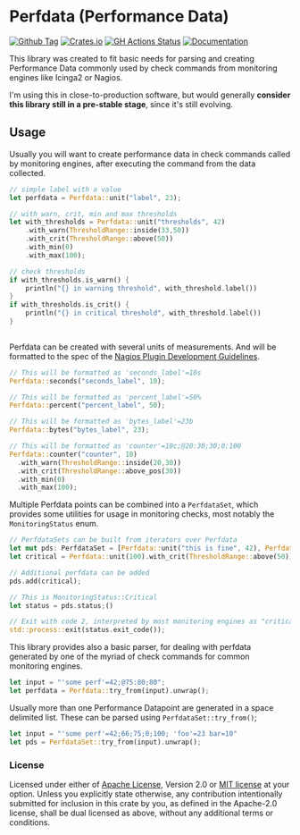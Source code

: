 # Perfdata (Performance Data)

[![Github Tag](https://img.shields.io/github/v/tag/benjamingroeber/perfdata.svg?sort=semver)](https://github.com/benjamingroeber/perfdata)
[![Crates.io](https://img.shields.io/crates/v/perfdata.svg)](https://crates.io/crates/perfdata)
[![GH Actions Status](https://img.shields.io/github/actions/workflow/status/benjamingroeber/perfdata/rust.yml?branch=master)](https://github.com/benjamingroeber/perfdata/actions/workflows/rust.yml?query=branch%3Amaster)
[![Documentation](https://docs.rs/perfdata/badge.svg)](https://docs.rs/perfdata)

This library was created to fit basic needs for parsing and creating
Performance Data commonly used by check commands from monitoring engines
like Icinga2 or Nagios.

I'm using this in close-to-production software, but would generally **consider
this library still in a pre-stable stage**, since it's still evolving.

## Usage
Usually you will want to create performance data in check commands called by
monitoring engines, after executing the command from the data collected.
```rust
// simple label with a value
let perfdata = Perfdata::unit("label", 23);

// with warn, crit, min and max thresholds
let with_thresholds = Perfdata::unit("thresholds", 42)
    .with_warn(ThresholdRange::inside(33,50))
    .with_crit(ThresholdRange::above(50))
    .with_min(0)
    .with_max(100);

// check thresholds
if with_thresholds.is_warn() {
    println("{} in warning threshold", with_threshold.label())
}
if with_thresholds.is_crit() {
    println("{} in critical threshold", with_threshold.label())
}
   
```

Perfdata can be created with several units of measurements. And will be
formatted to the spec of the
[Nagios Plugin Development Guidelines](https://nagios-plugins.org/doc/guidelines.html#AEN200).
```rust
// This will be formatted as 'seconds_label'=10s
Perfdata::seconds("seconds_label", 10);

// This will be formatted as 'percent_label'=50%
Perfdata::percent("percent_label", 50);

// This will be formatted as 'bytes_label'=23b
Perfdata::bytes("bytes_label", 23);

// This will be formatted as 'counter'=10c;@20:30;30;0;100
Perfdata::counter("counter", 10)
  .with_warn(ThresholdRange::inside(20,30))
  .with_crit(ThresholdRange::above_pos(30))
  .with_min(0)
  .with_max(100);
```

Multiple Perfdata points can be combined into a `PerfdataSet`, which provides some utilities for usage in monitoring
checks, most notably the `MonitoringStatus` enum.

```rust
// PerfdataSets can be built from iterators over Perfdata
let mut pds: PerfdataSet = [Perfdata::unit("this is fine", 42), Perfdata::percent("this is also fine")].iter().collect();
let critical = Perfdata::unit(100).with_crit(ThresholdRange::above(50));

// Additional perfdata can be added
pds.add(critical);

// This is MonitoringStatus::Critical
let status = pds.status;()

// Exit with code 2, interpreted by most monitoring engines as "critical" check result
std::process::exit(status.exit_code());
```

This library provides also a basic parser, for dealing with perfdata generated by one of the
myriad of check commands for common monitoring engines.
```rust
let input = "'some perf'=42;@75:80;80";
let perfdata = Perfdata::try_from(input).unwrap();
```

Usually more than one Performance Datapoint are generated in a space delimited list.
These can be parsed using `PerfdataSet::try_from()`;
```rust
let input = "'some perf'=42;66;75;0;100; 'foo'=23 bar=10"
let pds = PerfdataSet::try_from(input).unwrap();
```

### License
Licensed under either of [Apache License](./LICENSE-APACHE), Version 2.0 or [MIT license](./LICENSE-MIT) at your option.
Unless you explicitly state otherwise, any contribution intentionally submitted for
inclusion in this crate by you, as defined in the Apache-2.0 license, shall be dual
licensed as above, without any additional terms or conditions.
